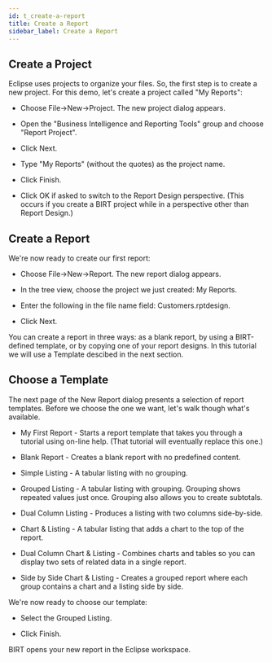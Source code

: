 ```yaml
---
id: t_create-a-report
title: Create a Report
sidebar_label: Create a Report
---
```


## Create a Project

Eclipse uses projects to organize your files. So, the first step is to create a new project. For this demo, let's create a project called "My Reports":

*    Choose File->New->Project. The new project dialog appears.

*    Open the "Business Intelligence and Reporting Tools" group and choose "Report Project".

*    Click Next.

*    Type "My Reports" (without the quotes) as the project name.

*    Click Finish.

*    Click OK if asked to switch to the Report Design perspective. (This occurs if you create a BIRT project while in a perspective other than Report Design.)

## Create a Report

We're now ready to create our first report:

*    Choose File->New->Report. The new report dialog appears.

*    In the tree view, choose the project we just created: My Reports.

*    Enter the following in the file name field: Customers.rptdesign.

*    Click Next.

You can create a report in three ways: as a blank report, by using a BIRT-defined template, or by copying one of your report designs. In this tutorial we will use a Template descibed in the next section.

## Choose a Template

The next page of the New Report dialog presents a selection of report templates. Before we choose the one we want, let's walk though what's available.

*    My First Report - Starts a report template that takes you through a tutorial using on-line help. (That tutorial will eventually replace this one.)

*    Blank Report - Creates a blank report with no predefined content.

*    Simple Listing - A tabular listing with no grouping.

*    Grouped Listing - A tabular listing with grouping. Grouping shows repeated values just once. Grouping also allows you to create subtotals.

*    Dual Column Listing - Produces a listing with two columns side-by-side.

*    Chart & Listing - A tabular listing that adds a chart to the top of the report.

*    Dual Column Chart & Listing - Combines charts and tables so you can display two sets of related data in a single report.

*    Side by Side Chart & Listing - Creates a grouped report where each group contains a chart and a listing side by side.

We're now ready to choose our template:

*    Select the Grouped Listing.

*    Click Finish.

BIRT opens your new report in the Eclipse workspace.